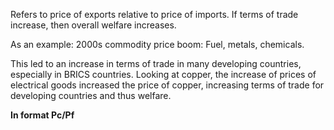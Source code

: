 Refers to price of exports relative to price of imports. If terms of trade increase, then overall welfare increases. 

As an example: 
2000s commodity price boom:
Fuel, metals, chemicals. 

This led to an increase in terms of trade in many developing countries, especially in BRICS countries. Looking at copper, the increase of prices of electrical goods increased the price of copper, increasing terms of trade for developing countries and thus welfare. 

**In format Pc/Pf**
